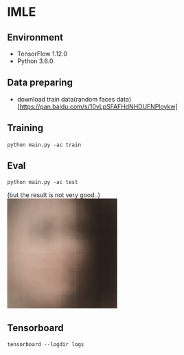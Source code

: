 # IMLE

## Environment
* TensorFlow 1.12.0
* Python 3.6.0

## Data preparing
* download train data(random faces data) [https://pan.baidu.com/s/10vLpSFAFHdNHDUFNPloykw]

## Training
```
python main.py -ac train
```

## Eval
```
python main.py -ac test 
```
(but the result is not very good..) \
![face1](eval/1300_faceimage65731.jpg)

## Tensorboard
```
tensorboard --logdir logs 
```
